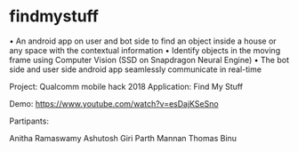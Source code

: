 # findmystuff

•	An android app on user and bot side to find an object inside a house or any space with the contextual information
•	Identify objects in the moving frame using Computer Vision (SSD on Snapdragon Neural Engine)
•	The bot side and user side android app seamlessly communicate in real-time

Project: Qualcomm mobile hack 2018
Application: Find My Stuff

Demo: https://www.youtube.com/watch?v=esDajKSeSno

Partipants:

Anitha Ramaswamy
Ashutosh Giri
Parth Mannan
Thomas Binu
